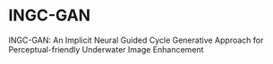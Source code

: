 # INGC-GAN
INGC-GAN: An Implicit Neural Guided Cycle Generative Approach for Perceptual-friendly Underwater Image Enhancement
